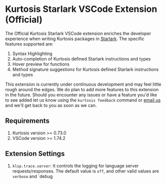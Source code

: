 # Kurtosis Starlark VSCode Extension (Official)

The Official Kurtosis Starlark VSCode extension enriches the developer experience when writing Kurtosis packages in [Starlark](https://docs.kurtosis.com/concepts-reference/starlark). The specific features supported are:

1. Syntax Highlighting
2. Auto-completion of Kurtosis defined Starlark instructions and types
3. Hover preview for functions 
4. Method signature suggestions for Kurtosis defined Starlark instructions and types

This extension is currently under continuous development and may feel little rough around the edges. We do plan to add more features to this extension in the future. Should you encounter any issues or have a feature you'd like to see added let us know using the  `kurtosis feedback` command or [email us](mailto:feedback@kurtosistech.com) and we'll get back to you as soon as we can.

## Requirements
1. Kurtosis version >= 0.73.0
2. VSCode version >= 1.74.2

## Extension Settings
1. `klsp.trace.server`: It controls the logging for language server requests/responses. The default value is `off`, and other valid values are `verbose` and `debug

